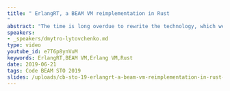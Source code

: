 ```yaml
---
title: " ErlangRT, a BEAM VM reimplementation in Rust
"
abstract: "The time is long overdue to rewrite the technology, which we all use, in a safe and strongly typed language, such as Rust. Started with a small mailing list discussion in September 2017, the implementation is marching towards having a working Erlang shell and running Common Test suites from Erlang OTP source."
speakers:
- _speakers/dmytro-lytovchenko.md
type: video
youtube_id: e7T6p8ynVuM
keywords: ErlangRT,BEAM VM,Erlang VM,Rust
date: 2019-06-21
tags: Code BEAM STO 2019
slides: /uploads/cb-sto-19-erlangrt-a-beam-vm-reimplementation-in-rust-dmytro-lytovchenko-compressed.pdf
---
```

